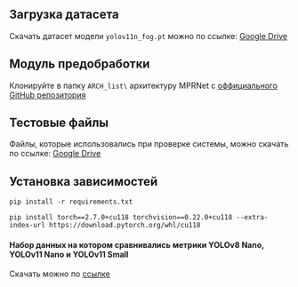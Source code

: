 ## Загрузка датасета
Скачать датасет модели `yolov11n_fog.pt` можно по ссылке: [Google Drive](https://drive.google.com/file/d/1GzJ1rghlZC3_BS7yspyLuSSwVNO-3CNr/view?usp=drive_link)

## Модуль предобработки
Клонируйте в папку `ARCH_list\` архитектуру MPRNet с [оффициального GitHub репозитория](https://github.com/swz30/MPRNet)

## Тестовые файлы
Файлы, которые использовались при проверке системы, можно скачать по ссылке: [Google Drive](https://drive.google.com/drive/folders/1GrdMAkr6fgDBpaR2HOn3Hhd9o6i40E2n)

## Установка зависимостей
```pip install -r requirements.txt```

```pip install torch==2.7.0+cu118 torchvision==0.22.0+cu118 --extra-index-url https://download.pytorch.org/whl/cu118```


#### Набор данных на котором сравнивались метрики YOLOv8 Nano, YOLOv11 Nano и YOLOv11 Small
Скачать можно по [ссылке](https://drive.google.com/drive/folders/1SOdunN5X9bArS1E4T2Wyx0GY6zWXdE-V)
